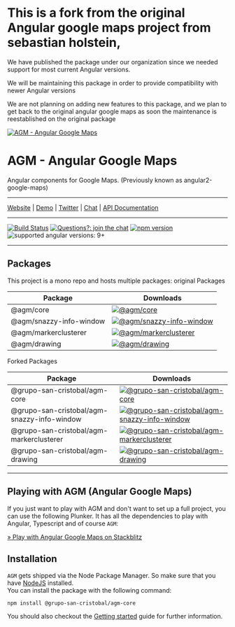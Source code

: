 # This is a fork from the original Angular google maps project from sebastian holstein,

We have published the package under our organization since we needed support for most current Angular versions.

We will be maintaining this package in order to provide compatibility with newer Angular versions

We are not planning on adding new features to this package, and we plan to get back to the original angular google maps as soon the maintenance is reestablished on the original package


[![AGM - Angular Google Maps](assets/images/angular-google-maps-logo.png)](https://angular-maps.com/)

# AGM - Angular Google Maps

Angular components for Google Maps. (Previously known as angular2-google-maps)

---

[Website](https://angular-maps.com/) | [Demo](https://stackblitz.com/edit/angular-google-maps-demo) | [Twitter](https://twitter.com/Sebholstein) | [Chat](https://discord.gg/XAr2ACE) | [API Documentation](https://angular-maps.com/api-docs/)

---

[![Build Status](https://travis-ci.org/SebastianM/angular-google-maps.svg?branch=master)](https://travis-ci.org/SebastianM/angular-google-maps) [![Questions?: join the chat](https://img.shields.io/badge/questions%3F-join%20the%20chat-blue.svg)](https://discord.gg/XAr2ACE) [![npm version](https://badge.fury.io/js/%40agm%2Fcore.svg)](https://www.npmjs.com/package/@agm/core) ![supported angular versions: 9+](https://img.shields.io/badge/supported%20angular%20versions-9.1+-green.svg)

---

## Packages

This project is a mono repo and hosts multiple packages:
original Packages

| Package                 | Downloads                                                                                                                                         |
|-------------------------| ------------------------------------------------------------------------------------------------------------------------------------------------- |
| @agm/core               | [![@agm/core](https://img.shields.io/npm/dm/@agm/core.svg)](https://www.npmjs.com/package/@agm/core)                                              |
| @agm/snazzy-info-window | [![@agm/snazzy-info-window](https://img.shields.io/npm/dm/@agm/snazzy-info-window.svg)](https://www.npmjs.com/package/@agm/snazzy-info-window)    |
| @agm/markerclusterer    | [![@agm/markerclusterer](https://img.shields.io/npm/dm/@agm/markerclusterer.svg)](https://www.npmjs.com/package/@agm/markerclusterer) |
| @agm/drawing            | [![@agm/drawing](https://img.shields.io/npm/dm/@agm/drawing.svg)](https://www.npmjs.com/package/@agm/drawing) |

Forked Packages

| Package                 | Downloads                                                                                                                                         |
|-------------------------| ------------------------------------------------------------------------------------------------------------------------------------------------- |
| @grupo-san-cristobal/agm-core               | [![@grupo-san-cristobal/agm-core](https://img.shields.io/npm/dm/@grupo-san-cristobal/agm-core.svg)](https://www.npmjs.com/package/@grupo-san-cristobal/agm-core)                                              |
| @grupo-san-cristobal/agm-snazzy-info-window | [![@grupo-san-cristobal/agm-snazzy-info-window](https://img.shields.io/npm/dm/@grupo-san-cristobal/agm-snazzy-info-window.svg)](https://www.npmjs.com/package/@grupo-san-cristobal/agm-snazzy-info-window)    |
| @grupo-san-cristobal/agm-markerclusterer    | [![@grupo-san-cristobal/agm-markerclusterer](https://img.shields.io/npm/dm/@grupo-san-cristobal/agm-markerclusterer.svg)](https://www.npmjs.com/package/@grupo-san-cristobal/agm-markerclusterer) |
| @grupo-san-cristobal/agm-drawing            | [![@grupo-san-cristobal/agm-drawing](https://img.shields.io/npm/dm/@grupo-san-cristobal/agm-drawing.svg)](https://www.npmjs.com/package/@grupo-san-cristobal/agm-drawing) |

---

## Playing with AGM (Angular Google Maps)

If you just want to play with AGM and don't want to set up a full project, you can use the following Plunker. It has all the dependencies to play with Angular, Typescript and of course `AGM`:

[&raquo; Play with Angular Google Maps on Stackblitz](https://stackblitz.com/edit/angular-google-maps-demo)

## Installation

`AGM` gets shipped via the Node Package Manager. So make sure that you have [NodeJS](https://nodejs.org) installed.  
You can install the package with the following command:

```shell
npm install @grupo-san-cristobal/agm-core
```

You should also checkout the [Getting started](https://angular-maps.com/guides/getting-started/) guide for further information.
